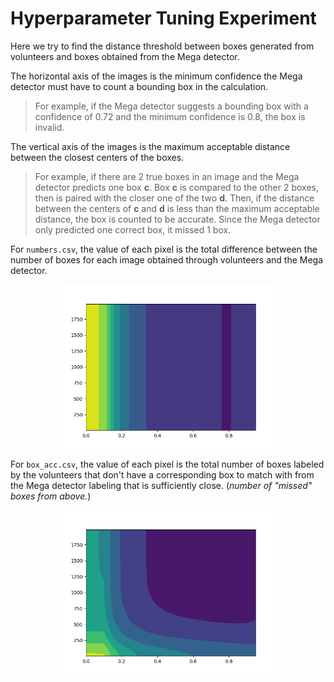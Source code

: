 # Hyperparameter Tuning Experiment

Here we try to find the distance threshold between boxes generated from volunteers and boxes obtained from the Mega detector.

The horizontal axis of the images is the minimum confidence the Mega detector must have to count a bounding box in the calculation. 
> For example, if the Mega detector suggests a bounding box with a confidence of 0.72 and the minimum confidence is 0.8, the box is invalid.

The vertical axis of the images is the maximum acceptable distance between the closest centers of the boxes. 
> For example, if there are 2 true boxes in an image and the Mega detector predicts one box __c__. Box __c__ is compared to the other 2 boxes, then is paired with the closer one of the two __d__. Then, if the distance between the centers of __c__ and __d__ is less than the maximum acceptable distance, the box is counted to be accurate. Since the Mega detector only predicted one correct box, it missed 1 box.

For `numbers.csv`, the value of each pixel is the total difference between the number of boxes for each image obtained through volunteers and the Mega detector.

<p align="center">
<img src="./matches.png" alt="drawing" width="350"/>
</p>

For `box_acc.csv`, the value of each pixel is the total number of boxes labeled by the volunteers that don't have a corresponding box to match with from the Mega detector labeling that is sufficiently close. (_number of "missed" boxes from above._)

<p align="center">
<img src="./box_acc.png" alt="drawing" width="350"/>
</p>